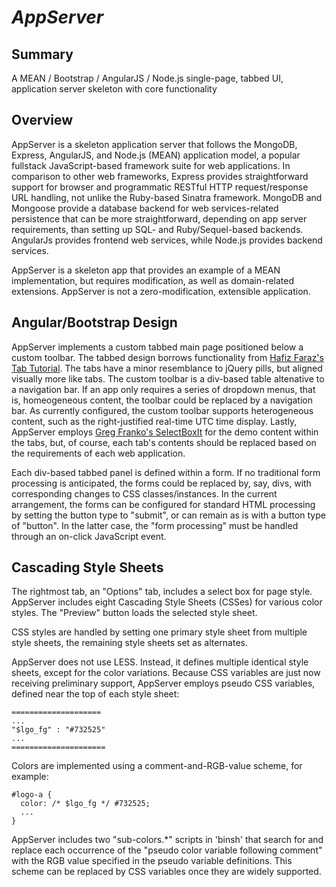 *AppServer*
===========

Summary
-------

A MEAN / Bootstrap / AngularJS / Node.js single-page, tabbed UI, application
server skeleton with core functionality

Overview
--------

AppServer is a skeleton application server that follows the MongoDB, Express,
AngularJS, and Node.js (MEAN) application model, a popular fullstack
JavaScript-based framework suite for web applications.  In comparison to other
web frameworks, Express provides straightforward support for browser and
programmatic RESTful HTTP request/response URL handling, not unlike the
Ruby-based Sinatra framework.  MongoDB and Mongoose provide a database backend
for web services-related persistence that can be more straightforward,
depending on app server requirements, than setting up SQL- and
Ruby/Sequel-based backends.  AngularJs provides frontend web services, while
Node.js provides backend services.

AppServer is a skeleton app that provides an example of a MEAN implementation,
but requires modification, as well as domain-related extensions.  AppServer
is not a zero-modification, extensible application.

Angular/Bootstrap Design
------------------------

AppServer implements a custom tabbed main page positioned below a custom
toolbar.  The tabbed design borrows functionality from 
[Hafiz Faraz's Tab Tutorial](http://blog.hfarazm.com/tabs-in-angularjs/).  The
tabs have a minor resemblance to jQuery pills, but aligned visually more like
tabs.  The custom toolbar is a div-based table altenative to a navigation bar.
If an app only requires a series of dropdown menus, that is, homeogeneous
content, the toolbar could be replaced by a navigation bar.  As currently
configured, the custom toolbar supports heterogeneous content, such as the
right-justified real-time UTC time display.  Lastly, AppServer employs
[Greg Franko's SelectBoxIt](https://github.com/gfranko/jquery.selectBoxIt.js)
for the demo content within the tabs, but, of course, each tab's contents should
be replaced based on the requirements of each web application.

Each div-based tabbed panel is defined within a form.  If no traditional form
processing is anticipated, the forms could be replaced by, say, divs, with
corresponding changes to CSS classes/instances.  In the current arrangement, the
forms can be configured for standard HTML processing by setting the button type
to "submit", or can remain as is with a button type of "button".  In the latter
case, the "form processing"  must be handled through an on-click JavaScript
event.

Cascading Style Sheets
----------------------

The rightmost tab, an "Options" tab, includes a select box for page style.
AppServer includes eight Cascading Style Sheets (CSSes) for various color
styles.  The "Preview" button loads the selected style sheet.

CSS styles are handled by setting one primary style sheet from multiple style
sheets, the remaining style sheets set as alternates.

AppServer does not use LESS.  Instead, it defines multiple identical style
sheets, except for the color variations.  Because CSS variables are just now
receiving preliminary support, AppServer employs pseudo CSS variables, defined
near the top of each style sheet:

    ====================
    ...
    "$lgo_fg" : "#732525"
    ...
    =====================


Colors are implemented using a comment-and-RGB-value scheme, for example:

    #logo-a {
      color: /* $lgo_fg */ #732525;
      ...
    }

AppServer includes two "sub-colors.*" scripts in 'binsh' that search for and
replace each occurrence of the "pseudo color variable following comment" with
the RGB value specified in the pseudo variable definitions.  This scheme can be
replaced by CSS variables once they are widely supported.


